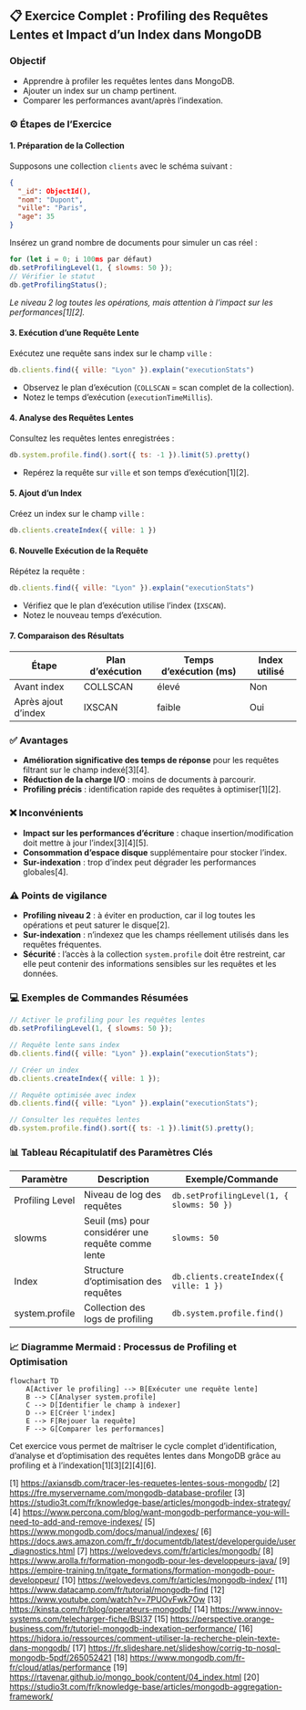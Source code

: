 ## 📋 Exercice Complet : Profiling des Requêtes Lentes et Impact d’un Index dans MongoDB

### Objectif

- Apprendre à profiler les requêtes lentes dans MongoDB.
- Ajouter un index sur un champ pertinent.
- Comparer les performances avant/après l’indexation.

### ⚙️ Étapes de l’Exercice

#### 1. Préparation de la Collection

Supposons une collection `clients` avec le schéma suivant :

```json
{
  "_id": ObjectId(),
  "nom": "Dupont",
  "ville": "Paris",
  "age": 35
}
```

Insérez un grand nombre de documents pour simuler un cas réel :

```js
for (let i = 0; i 100ms par défaut)
db.setProfilingLevel(1, { slowms: 50 });
// Vérifier le statut
db.getProfilingStatus();
```
*Le niveau 2 log toutes les opérations, mais attention à l’impact sur les performances[1][2].*

#### 3. Exécution d’une Requête Lente

Exécutez une requête sans index sur le champ `ville` :

```js
db.clients.find({ ville: "Lyon" }).explain("executionStats")
```

- Observez le plan d’exécution (`COLLSCAN` = scan complet de la collection).
- Notez le temps d’exécution (`executionTimeMillis`).

#### 4. Analyse des Requêtes Lentes

Consultez les requêtes lentes enregistrées :

```js
db.system.profile.find().sort({ ts: -1 }).limit(5).pretty()
```
- Repérez la requête sur `ville` et son temps d’exécution[1][2].

#### 5. Ajout d’un Index

Créez un index sur le champ `ville` :

```js
db.clients.createIndex({ ville: 1 })
```

#### 6. Nouvelle Exécution de la Requête

Répétez la requête :

```js
db.clients.find({ ville: "Lyon" }).explain("executionStats")
```

- Vérifiez que le plan d’exécution utilise l’index (`IXSCAN`).
- Notez le nouveau temps d’exécution.

#### 7. Comparaison des Résultats

| Étape                | Plan d’exécution | Temps d’exécution (ms) | Index utilisé |
|----------------------|------------------|------------------------|--------------|
| Avant index          | COLLSCAN         | élevé                  | Non          |
| Après ajout d’index  | IXSCAN           | faible                 | Oui          |

### ✅ Avantages

- **Amélioration significative des temps de réponse** pour les requêtes filtrant sur le champ indexé[3][4].
- **Réduction de la charge I/O** : moins de documents à parcourir.
- **Profiling précis** : identification rapide des requêtes à optimiser[1][2].

### ❌ Inconvénients

- **Impact sur les performances d’écriture** : chaque insertion/modification doit mettre à jour l’index[3][4][5].
- **Consommation d’espace disque** supplémentaire pour stocker l’index.
- **Sur-indexation** : trop d’index peut dégrader les performances globales[4].

### ⚠️ Points de vigilance

- **Profiling niveau 2** : à éviter en production, car il log toutes les opérations et peut saturer le disque[2].
- **Sur-indexation** : n’indexez que les champs réellement utilisés dans les requêtes fréquentes.
- **Sécurité** : l’accès à la collection `system.profile` doit être restreint, car elle peut contenir des informations sensibles sur les requêtes et les données.

### 💻 Exemples de Commandes Résumées

```js
// Activer le profiling pour les requêtes lentes
db.setProfilingLevel(1, { slowms: 50 });

// Requête lente sans index
db.clients.find({ ville: "Lyon" }).explain("executionStats");

// Créer un index
db.clients.createIndex({ ville: 1 });

// Requête optimisée avec index
db.clients.find({ ville: "Lyon" }).explain("executionStats");

// Consulter les requêtes lentes
db.system.profile.find().sort({ ts: -1 }).limit(5).pretty();
```

### 📊 Tableau Récapitulatif des Paramètres Clés

| Paramètre                | Description                                      | Exemple/Commande                  |
|--------------------------|--------------------------------------------------|-----------------------------------|
| Profiling Level          | Niveau de log des requêtes                       | `db.setProfilingLevel(1, { slowms: 50 })` |
| slowms                   | Seuil (ms) pour considérer une requête comme lente | `slowms: 50`                      |
| Index                    | Structure d’optimisation des requêtes            | `db.clients.createIndex({ ville: 1 })`    |
| system.profile           | Collection des logs de profiling                 | `db.system.profile.find()`         |

### 📈 Diagramme Mermaid : Processus de Profiling et Optimisation

```mermaid
flowchart TD
    A[Activer le profiling] --> B[Exécuter une requête lente]
    B --> C[Analyser system.profile]
    C --> D[Identifier le champ à indexer]
    D --> E[Créer l'index]
    E --> F[Rejouer la requête]
    F --> G[Comparer les performances]
```

Cet exercice vous permet de maîtriser le cycle complet d’identification, d’analyse et d’optimisation des requêtes lentes dans MongoDB grâce au profiling et à l’indexation[1][3][2][4][6].

[1] https://axiansdb.com/tracer-les-requetes-lentes-sous-mongodb/
[2] https://fre.myservername.com/mongodb-database-profiler
[3] https://studio3t.com/fr/knowledge-base/articles/mongodb-index-strategy/
[4] https://www.percona.com/blog/want-mongodb-performance-you-will-need-to-add-and-remove-indexes/
[5] https://www.mongodb.com/docs/manual/indexes/
[6] https://docs.aws.amazon.com/fr_fr/documentdb/latest/developerguide/user_diagnostics.html
[7] https://welovedevs.com/fr/articles/mongodb/
[8] https://www.arolla.fr/formation-mongodb-pour-les-developpeurs-java/
[9] https://empire-training.tn/itgate_formations/formation-mongodb-pour-developpeur/
[10] https://welovedevs.com/fr/articles/mongodb-index/
[11] https://www.datacamp.com/fr/tutorial/mongodb-find
[12] https://www.youtube.com/watch?v=7PUOvFwk7Ow
[13] https://kinsta.com/fr/blog/operateurs-mongodb/
[14] https://www.innov-systems.com/telecharger-fiche/BSI37
[15] https://perspective.orange-business.com/fr/tutoriel-mongodb-indexation-performance/
[16] https://hidora.io/ressources/comment-utiliser-la-recherche-plein-texte-dans-mongodb/
[17] https://fr.slideshare.net/slideshow/corrig-tp-nosql-mongodb-5pdf/265052421
[18] https://www.mongodb.com/fr-fr/cloud/atlas/performance
[19] https://rtavenar.github.io/mongo_book/content/04_index.html
[20] https://studio3t.com/fr/knowledge-base/articles/mongodb-aggregation-framework/
